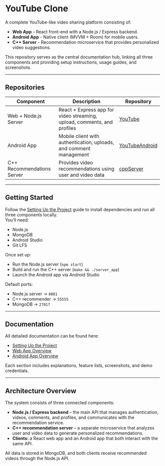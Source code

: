# YouTube Clone

A complete YouTube-like video sharing platform consisting of:
- **Web App** - React front-end with a Node.js / Express backend.
- **Android App** - Native client (MVVM + Room) for mobile users.
- **C++ Server** - Recommendation microservice that provides personalized video suggestions.

This repository serves as the central documentation hub, linking all three components and providing setup instructions, usage guides, and screenshots.

---

## Repositories
| Component | Description | Repository |
|------------|--------------|-------------|
| Web + Node.js Server | React + Express app for video streaming, upload, comments, and profiles | [YouTube](https://github.com/nogagur/YouTube) |
| Android App | Mobile client with authentication, uploads, and comment management | [YouTubeAndroid](https://github.com/nogagur/YouTubeAndroid) |
| C++ Recommendations Server | Provides video recommendations using user and video data | [cppServer](https://github.com/nogagur/cppServer) |

---

## Getting Started
Follow the [Setting Up the Project](docs/Setting_up.md) guide to install dependencies and run all three components locally.  
You’ll need:
- Node.js  
- MongoDB  
- Android Studio  
- Git LFS  

Once set up:
- Run the Node.js server (`npm start`)
- Build and run the C++ server (`make && ./server_app`)
- Launch the Android app via Android Studio

Default ports:
- Node.js server → `8081`  
- C++ recommender → `55555`  
- MongoDB → `27017`

---

## Documentation
All detailed documentation can be found here:

- [Setting Up the Project](docs/Setting_up.md)
- [Web App Overview](docs/Web_App.md)
- [Android App Overview](docs/Android_App.md)

Each section includes explanations, feature lists, screenshots, and demo credentials.

---

## Architecture Overview

The system consists of three connected components:

- **Node.js / Express backend** – the main API that manages authentication, videos, comments, and profiles, and communicates with the recommendation service.  
- **C++ recommendation server** – a separate microservice that analyzes user and video data to generate personalized recommendations.  
- **Clients:** a React web app and an Android app that both interact with the same API.  

All data is stored in MongoDB, and both clients receive recommended videos through the Node.js API.
